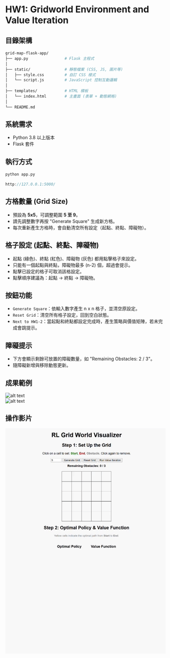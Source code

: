 # HW1: Gridworld Environment and Value Iteration  
## **目錄架構** 
```bash
grid-map-flask-app/
├── app.py                # Flask 主程式
│
├── static/               # 靜態檔案 (CSS, JS, 圖片等)
│   ├── style.css         # 自訂 CSS 樣式
│   └── script.js         # JavaScript 控制互動邏輯
│
├── templates/            # HTML 模板
│   └── index.html        # 主畫面 (表單 + 動態網格)
│
└── README.md             
```
## 系統需求 
- Python 3.8 以上版本
- Flask 套件  

## 執行方式 
```bash
python app.py
```
```cpp
http://127.0.0.1:5000/
```

## 方格數量 (Grid Size)

   - 預設為 **5x5**，可調整範圍 **5 至 9**。
   - 請先調整數字再按 "Generate Square" 生成新方格。
   - 每次重新產生方格時，會自動清空所有設定（起點、終點、障礙物）。

## 格子設定 (起點、終點、障礙物) 

   - 起點 (綠色)、終點 (紅色)、障礙物 (灰色) 都用點擊格子來設定。
   - 只能有一個起點與終點，障礙物最多 (n-2) 個，超過會提示。
   - 點擊已設定的格子可取消該格設定。
   - 點擊順序建議為：起點 → 終點 → 障礙物。
  
## 按鈕功能

   - `Generate Square`：依輸入數字產生 n x n 格子，並清空原設定。
   - `Reset Grid`：清空所有格子設定，回到空白狀態。
   - `Next to HW1-2`：當起點和終點都設定完成時，產生策略與價值矩陣，若未完成會跳提示。   
  
## 障礙提示

   - 下方會顯示剩餘可放置的障礙數量，如 "Remaining Obstacles: 2 / 3"。
   - 隨障礙新增與移除動態更新。

## 成果範例
![alt text](docs/1.png)  
![alt text](docs/2.png)

## 操作影片
![alt text](docs/demo.gif) 